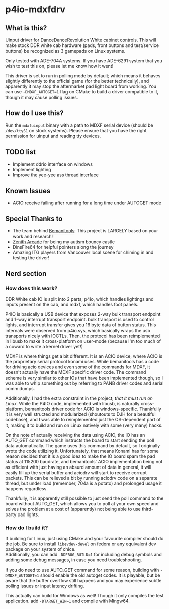 # p4io-mdxfdrv

## What is this?
Uinput driver for DanceDanceRevolution White cabinet controls. This will make stock DDR white cab hardware (pads, front buttons and test/service buttons) be recognized as 3 gamepads on Linux systems.

Only tested with ADE-704A systems. If you have ADE-6291 system that you wish to test this on, please let me know how it went!

This driver is set to run in polling mode by default; which means it behaves slightly differently to the official game (for the better technically), and apparently it may stop the aftermarket pad light board from working. You can use `-DMDXF_AUTOGET=1` flag on CMake to build a driver compatible to it, though it may cause polling issues.

## How do I use this?
Run the `mdxfuinput` binary with a path to MDXF serial device (should be `/dev/ttyS1` on stock systems). Please ensure that you have the right permission for uinput and reading tty devices.

## TODO list
* Implement ddrio interface on windows
* Implement lighting
* Improve the yee-yee ass thread interface

## Known Issues
* ACIO receive failing after running for a long time under AUTOGET mode

## Special Thanks to
* The team behind [Bemanitools](https://github.com/djhackersdev/bemanitools): This project is LARGELY based on your work and research!
* [Zenith Arcade](https://zenitharcade.com/) for being my autism bouncy castle
* DinsFire64 for helpful pointers along the journey
* Amazing ITG players from Vancouver local scene for chiming in and testing the driver!

## Nerd section
### How does this work?
DDR White cab IO is split into 2 parts; p4io, which handles lightings and inputs present on the cab, and mdxf, which handles foot panels.

P4IO is basically a USB device that exposes 2-way bulk transport endpoint and 1-way interrupt transport endpoint. bulk transport is used to control lights, and interrupt transfer gives you 16 byte data of button status.
This internals were observed from p4io.sys, which basically wraps the usb transports nicely with IOCTLs.
Then, the protocol has been reimplemented in libusb to make it cross-platform on user-mode (because I'm too much of a coward to write a kernel driver yet!)

MDXF is where things get a bit different. It is an ACIO device, where ACIO is the proprietary serial protocol konami uses.
While bemanitools has a code for driving acio devices and even some of the commands for MDXF, it doesn't actually have the MDXF specific driver code.
The command scheme is very similar to other IOs that have been implemented though, so I was able to whip something out by referring to PANB driver codes and serial comm dumps.

Additionally, I had the extra constraint in the project; *that it must run on Linux.* While the P4IO code, implemented with libusb, is naturally cross-platform, bemanitools driver code for ACIO is windows-specific.
Thankfully it is very well structed and modularized (shoutouts to DJH for a beautiful codebase), and I was able to reimplemented just the OS-dependent part of it, making it to build and run on Linux natively with some (very many) hacks.

On the note of actually receiving the data using ACIO, the IO has an AUTO\_GET command which instructs the board to start sending the poll data automatically.
The game uses this command by default, so I originally wrote the code utilizing it.
Unfortunately, that means Konami has for some reason decided that it is a good idea to make the IO board spam the pad status at 115200 baudrate, and bemanitools' ACIO implementation being
not as efficient with just having an absurd amount of data in general, it will easily fill up the serial buffer and aciodrv will start to receive corrupt packets.
This can be relieved a bit by running aciodrv code on a separate thread, but under load (remember, 704a is a potato) and prolonged usage it happens regardless.

Thankfully, it is apparently still possible to just send the poll command to the board without AUTO\_GET, which allows you to poll at your own speed and solves the problem at a cost of (apparently) not being able to use third-party pad lights.

### How do I build it?
If building for Linux, just using CMake and your favourite compiler should do the job. Be sure to install `libevdev-devel` on fedora or any equivalent dev package on your system of chice.  
Additionally, you can add `-DDEBUG_BUILD=1` for including debug symbols and adding some debug messages, in case you need troubleshooting.

If you do need to use AUTO\_GET command for some reason, building with `-DMDXF_AUTOGET=1` should enable the old autoget codes. It is playable, but be aware that the buffer overflow still happens and you may experience subtle polling issues or input latency drifting.

This actually can build for Windows as well! Though it only compiles the test application. add `-DTARGET_WIN=1` and compile with Mingw64.
